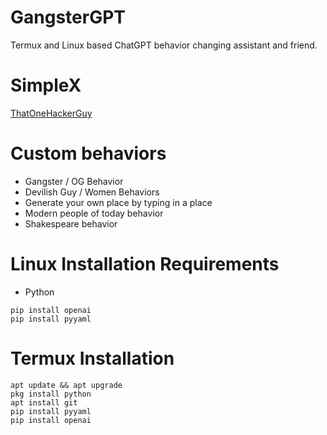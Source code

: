 # GangsterGPT
Termux and Linux based ChatGPT behavior changing assistant and friend.

# SimpleX
[ThatOneHackerGuy](https://simplex.chat/contact#/?v=1-2&smp=smp%3A%2F%2FSkIkI6EPd2D63F4xFKfHk7I1UGZVNn6k1QWZ5rcyr6w%3D%40smp9.simplex.im%2FXb3_oRFXpf80mZOm8zx-rqftehjO71ny%23%2F%3Fv%3D1-2%26dh%3DMCowBQYDK2VuAyEApm9E_FVaE2lfYciR4sEAGU0ZVNUYeikiJZgRkibkS3I%253D%26srv%3Djssqzccmrcws6bhmn77vgmhfjmhwlyr3u7puw4erkyoosywgl67slqqd.onion)

# Custom behaviors
* Gangster / OG Behavior
* Devilish Guy / Women Behaviors
* Generate your own place by typing in a place
* Modern people of today behavior
* Shakespeare behavior

# Linux Installation Requirements
* Python
~~~
pip install openai
pip install pyyaml
~~~
# Termux Installation
~~~
apt update && apt upgrade
pkg install python
apt install git
pip install pyyaml
pip install openai
~~~